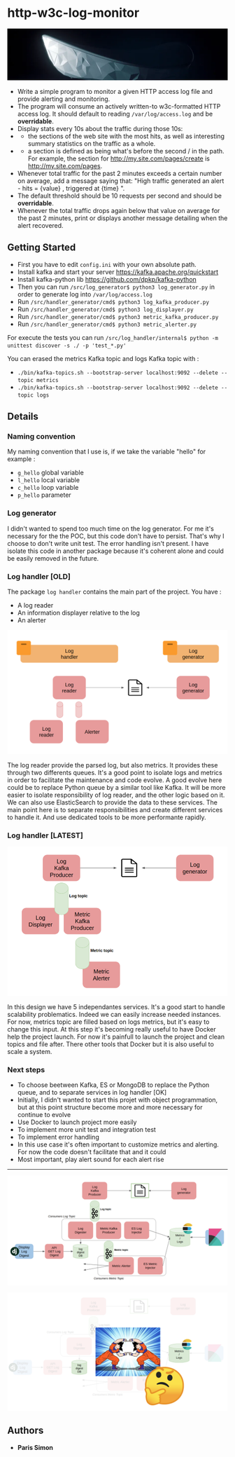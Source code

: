 # http-w3c-log-monitor
![N|Solid](https://raw.githubusercontent.com/haagor/http-w3c-log-monitor/master/img/banner.png)

* Write a simple program to monitor a given HTTP access log file and provide alerting and monitoring.
* The program will consume an actively written-to w3c-formatted HTTP access log. It should default to reading `/var/log/access.log` and be **overridable**.
* Display stats every 10s about the traffic during those 10s:
* * the sections of the web site with the most hits, as well as interesting summary statistics on the traffic as a whole.
* * a section is defined as being what's before the second / in the path. For example, the section for http://my.site.com/pages/create is http://my.site.com/pages.
* Whenever total traffic for the past 2 minutes exceeds a certain number on average, add a message saying that: "High traffic generated an alert - hits = {value} , triggered at {time} ".
* The default threshold should be 10 requests per second and should be **overridable**.
* Whenever the total traffic drops again below that value on average for the past 2 minutes, print or displays another message detailing when the alert recovered.

## Getting Started
* First you have to edit `config.ini` with your own absolute path.
* Install kafka and start your server https://kafka.apache.org/quickstart
* Install kafka-python lib https://github.com/dpkp/kafka-python
* Then you can run `/src/log_generator$ python3 log_generator.py` in order to generate log into `/var/log/access.log`
* Run `/src/handler_generator/cmd$ python3 log_kafka_producer.py`
* Run `/src/handler_generator/cmd$ python3 log_displayer.py`
* Run `/src/handler_generator/cmd$ python3 metric_kafka_producer.py`
* Run `/src/handler_generator/cmd$ python3 metric_alerter.py`

For execute the tests you can run `/src/log_handler/internal$ python -m unittest discover -s ./ -p 'test_*.py'`

You can erased the metrics Kafka topic and logs Kafka topic with :
* `./bin/kafka-topics.sh --bootstrap-server localhost:9092 --delete --topic metrics`
* `./bin/kafka-topics.sh --bootstrap-server localhost:9092 --delete --topic logs`

## Details

### Naming convention
My naming convention that I use is, if we take the variable "hello" for example :

* `g_hello` global variable
* `l_hello` local variable
* `c_hello` loop variable
* `p_hello` parameter

### Log generator
I didn't wanted to spend too much time on the log generator. For me it's necessary for the the POC, but this code don't have to persist. That's why I choose to don't write unit test.
The error handling isn't present.
I have isolate this code in another package because it's coherent alone and could be easily removed in the future.

### Log handler [OLD]
The package `log handler` contains the main part of the project. You have :

- A log reader
- An information displayer relative to the log
- An alerter

![N|Solid](https://raw.githubusercontent.com/haagor/http-w3c-log-monitor/master/img/projectStructur.png)

The log reader provide the parsed log, but also metrics. It provides these through two differents queues. It's a good point to isolate logs and metrics in order to facilitate the maintenance and code evolve.
A good evolve here could be to replace Python queue by a similar tool like Kafka. It will be more easier to isolate responsibility of log reader, and the other logic based on it. We can also use ElasticSearch to provide the data to these services. The main point here is to separate responsibilities and create different services to handle it. And use dedicated tools to be more performante rapidly.

### Log handler [LATEST]

![N|Solid](https://raw.githubusercontent.com/haagor/http-w3c-log-monitor/master/img/projectStructur2.0.png)

In this design we have 5 independantes services. It's a good start to handle scalability problematics. Indeed we can easily increase needed instances. For now, metrics topic are filled based on logs metrics, but it's easy to change this input. At this step it's becoming really useful to have Docker help the project launch. For now it's painfull to launch the project and clean topics and file after. There other tools that Docker but it is also useful to scale a system.

### Next steps

* To choose beetween Kafka, ES or MongoDB to replace the Python queue, and to separate services in log handler [OK]
* Initially, I didn't wanted to start this projet with object programmation, but at this point structure become more and more necessary for continue to evolve
* Use Docker to launch project more easily
* To implement more unit test and integration test
* To implement error handling
* In this use case it's often important to customize metrics and alerting. For now the code doesn't facilitate that and it could
* Most important, play alert sound for each alert rise

---

![N|Solid](https://raw.githubusercontent.com/haagor/http-w3c-log-monitor/master/img/archiDraft1.png)

![N|Solid](https://raw.githubusercontent.com/haagor/http-w3c-log-monitor/master/img/archiDraft2.png)

## Authors

* **Paris Simon** 
